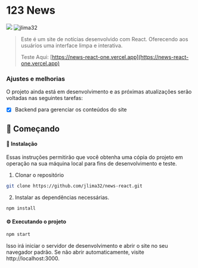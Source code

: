 # 123 News
<img src="https://img.shields.io/badge/react-%2320232a.svg?style=for-the-badge&logo=react&logoColor=%2361DAFB">
<img src="https://uploaddeimagens.com.br/images/004/731/971/full/imagem.png?1707144029" alt="jlima32" />

>Este é um site de notícias desenvolvido com React. Oferecendo aos usuários uma interface limpa e interativa.
>
>Teste Aqui: [https://news-react-one.vercel.app](https://news-react-one.vercel.app)

### Ajustes e melhorias
O projeto ainda está em desenvolvimento e as próximas atualizações serão voltadas nas seguintes tarefas:
- [x] Backend para gerenciar os conteúdos do site

## 🚀 Começando

#### 🔧 Instalação
Essas instruções permitirão que você obtenha uma cópia do projeto em operação na sua máquina local para fins de desenvolvimento e teste.
1. Clonar o repositório
```bash
git clone https://github.com/jlima32/news-react.git
```
2. Instalar as dependências necessárias. 
```bash
npm install
```
#### ⚙️ Executando o projeto
```bash
npm start
```
Isso irá iniciar o servidor de desenvolvimento e abrir o site no seu navegador padrão. Se não abrir automaticamente, visite http://localhost:3000.
